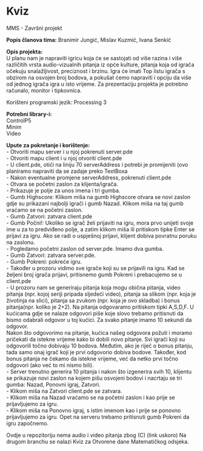# Kviz
MMS - Završni projekt


<b>Popis članova tima:</b> Branimir Jungić, Mislav Kuzmić, Ivana Senkić

<b>Opis projekta:</b> </br>
U planu nam je napraviti igricu koja će se sastojati od više razina i više različitih vrsta audio-vizualnih pitanja iz opće kulture, pitanja koja od igrača očekuju snalažljivost, preciznost i brzinu. Igra će imati Top listu igrača s obzirom na osvojen broj bodova, a pokušat ćemo napraviti i opciju da više od jednog igrača igra u isto vrijeme.
Za prezentaciju projekta je potrebno računalo, monitor i tipkovnica.

Korišteni programski jezik: Processing 3

<b>Potrebni library-i:</b>	</br>
ControlP5 	</br>
Minim 	</br>
Video	</br>
					
<b>Upute za pokretanje i korištenje:</b>	</br>
	- Otvoriti mapu server i u njoj pokrenuti server.pde	</br>
	- Otvoriti mapu client i u njoj otvoriti client.pde	</br>
		- U client.pde, otići na liniju 70 serverAddress i potrebi je promijeniti (ovo planiramo napraviti da se zadaje preko TextBoxa</br>
		- Nakon eventualne promjene serverAddress, pokrenuti client.pde</br>
	- Otvara se početni zaslon za klijenta/igrača.</br>
	- Prikazuje je polje za unos imena i tri gumba.</br>
	- Gumb Highscore: Klikom miša na gumb Highscore otvara se novi zaslon gdje su prikazani najbolji igrači i gumb Nazad. Klikom miša na taj gumb vraćamo se na početni zaslon.</br>
	- Gumb Zatvori: zatvara client.pde</br>
	- Gumb Počni!: Ukoliko se igrač želi prijaviti na igru, mora prvo unijeti svoje ime u za to predviđeno polje, a zatim klikom miša ili pritiskom tipke Enter se prijavi za igru. Ako se radi o uspješnoj prijavi, klijent dobiva povratnu poruku na zaslonu.</br>
	- Pogledamo početni zaslon od server.pde. Imamo dva gumba.</br>
	- Gumb Zatvori: zatvara server.pde.</br>
	- Gumb Pokreni: pokreće igru.</br>
	- Također u prozoru vidimo sve igrače koji su se prijavili na igru. Kad se željeni broj igrača prijavi, pritisnemo gumb Pokreni i prebacujemo se u client.pde</br>
	- U prozoru nam se generiraju pitanja koja mogu obična pitanja, video pitanja (npr. kojoj seriji pripada sljedeći video), pitanja sa slikom (npr. koja je životinja na slici), pitanja sa zvukom (npr. koja je ovo skladba) i bonus pitanja(npr. koliko je 2+2). Na pitanja odgovaramo pritiskom tipki A,S,D,F. U kućicama gdje se nalaze odgovori piše koje slovo trebamo pritisnuti da bismo odabrali odgovor u toj kućici. Za svako pitanje imamo 10 sekundi da odgovor.</br>
	Nakon što odgovorimo na pitanje, kućica našeg odgovora požuti i moramo pričekati da istekne vrijeme kako bi dobili novo pitanje. Svi igrači koji su odgovorili točno dobivaju 10 bodova. Međutim, ako je riječ o bonus pitanju, tada samo onaj igrač koji je prvi odgovorio dobiva bodove. Također, kod bonus pitanja ne čekamo da istekne vrijeme, već da netko prvi točno odgovori (ako već to mi nismo bili).</br>
	- Server trenutno generira 10 pitanja i nakon što izgenerira svih 10, klijentu se prikazuje novi zaslon na kojem pišu osvojeni bodovi i nacrtaju se tri gumba: Nazad, Ponovni igraj, Zatvori.</br>
	- Klikom miša na Zatvori client.pde se zatvara.</br>
	- Klikom miša na Nazad vraćamo se na početni zaslon i kao prije se prijavljujemo za igru.</br>
	- Klikom miša na Ponovno igraj, s istim imenom kao i prije se ponovno prijavljujemo za igru. Opet na serveru trebamo pritisnuti gumb Pokreni da igru započnemo.</br>
	
Ovdje u repozitoriju nema audio i video pitanja zbog (C) (link uskoro)
Na drugom branchu se nalazi Kviz za Otvorene dane Matematičkog odsjeka.

